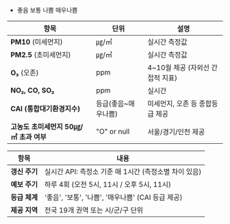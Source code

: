 - 좋음 보통 나쁨 매우나쁨

| 항목                        | 단위          | 설명                    |
| ------------------------- | ----------- | --------------------- |
| **PM10** (미세먼지)           | ㎍/㎥         | 실시간 측정값               |
| **PM2.5** (초미세먼지)         | ㎍/㎥         | 실시간 측정값               |
| **O₃** (오존)               | ppm         | 4~10월 제공 (자외선 간접적 지표) |
| **NO₂, CO, SO₂**          | ppm         | 실시간                   |
| **CAI (통합대기환경지수)**        | 등급(좋음~매우나쁨) | 미세먼지, 오존 등 종합등급 제공    |
| **고농도 초미세먼지 50㎍/㎥ 초과 여부** | "O" or null | 서울/경기/인천 제공           |

|항목|내용|
|---|---|
|**갱신 주기**|실시간 API: 측정소 기준 매 1시간 (측정소별 차이 있음)|
|**예보 주기**|하루 4회 (오전 5시, 11시 / 오후 5시, 11시)|
|**등급 체계**|'좋음', '보통', '나쁨', '매우나쁨' (CAI 등급 제공)|
|**제공 지역**|전국 19개 권역 또는 시/군/구 단위|

